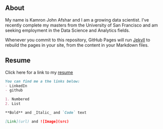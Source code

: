 ## About

My name is Kamron John Afshar and I am a growing data scientist. I've recently complete my masters from the University of San Francisco and am seeking employment in the Data Science and Analytics fields.

Whenever you commit to this repository, GitHub Pages will run [Jekyll](https://jekyllrb.com/) to rebuild the pages in your site, from the content in your Markdown files.

## Resume

Click here for a link to my [resume](https://docs.google.com/document/d/1aUw-Ui0MzIUnfyqpYezpSOLHpyp3JgxuV7ZBIVrVvuA/edit?usp=sharing)
```markdown
You can find me a the links below:
- LinkedIn
- github

1. Numbered
2. List

**Bold** and _Italic_ and `Code` text

[Link](url) and ![Image](src)
```

